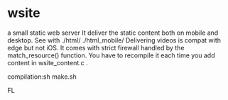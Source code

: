# wsite
a small static web server
It deliver the static content both
on mobile and desktop. See with
./html/
./html_mobile/
Delivering videos is compat with edge but
not iOS. It comes with strict firewall
handled by the match_resource() function.
You have to recompile it each time you
add content in wsite_content.c .

compilation:sh make.sh

FL

